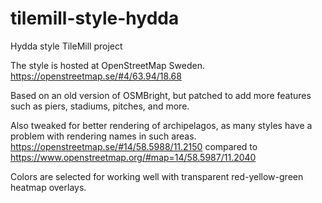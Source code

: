 tilemill-style-hydda
====================

Hydda style TileMill project

The style is hosted at OpenStreetMap Sweden.
https://openstreetmap.se/#4/63.94/18.68

Based on an old version of OSMBright, but patched to add more features such as piers, stadiums, pitches, and more. 

Also tweaked for better rendering of archipelagos, as many styles have a problem with rendering names in such areas. https://openstreetmap.se/#14/58.5988/11.2150 compared to https://www.openstreetmap.org/#map=14/58.5987/11.2040

Colors are selected for working well with transparent red-yellow-green heatmap overlays.
